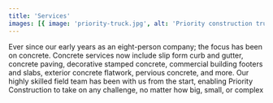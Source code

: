 ```yaml
---
title: 'Services'
images: [{ image: 'priority-truck.jpg', alt: 'Priority construction truck' }]
---
```


Ever since our early years as an eight-person company; the focus has been on concrete. Concrete services now include slip form curb and gutter, concrete paving, decorative stamped concrete, commercial building footers and slabs, exterior concrete flatwork, pervious concrete, and more. Our highly skilled field team has been with us from the start, enabling Priority Construction to take on any challenge, no matter how big, small, or complex
